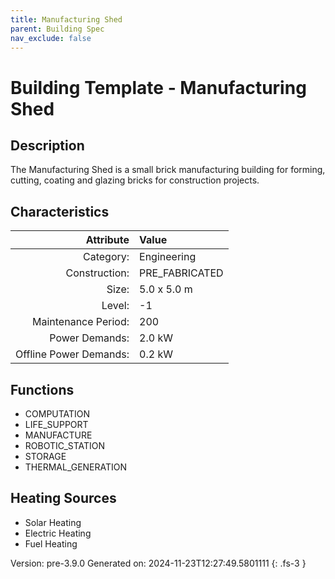 ```yaml
---
title: Manufacturing Shed
parent: Building Spec
nav_exclude: false
---
```

# Building Template - Manufacturing Shed

## Description
The Manufacturing Shed is a small brick manufacturing building for forming, cutting, coating and glazing bricks for construction projects.

## Characteristics

| Attribute      | Value |
|--------:|:------|
|Category:|Engineering|
|Construction:|PRE_FABRICATED|
|Size:|5.0 x 5.0 m|
|Level:|-1|
|Maintenance Period:|200|
|Power Demands:|2.0 kW|
|Offline Power Demands:|0.2 kW|


## Functions
      
- COMPUTATION
- LIFE_SUPPORT
- MANUFACTURE
- ROBOTIC_STATION
- STORAGE
- THERMAL_GENERATION



## Heating Sources

- Solar Heating
- Electric Heating
- Fuel Heating

Version: pre-3.9.0 Generated on: 2024-11-23T12:27:49.5801111
{: .fs-3 }